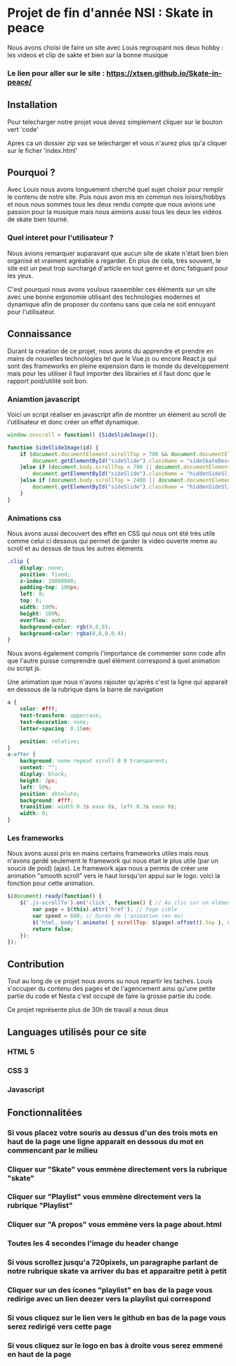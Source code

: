 # Projet de fin d'année NSI : Skate in peace
Nous avons choisi de faire un site avec Louis regroupant nos deux hobby : les videos et clip de sakte et bien sur la bonne musique

### Le lien pour aller sur le site : https://xtsen.github.io/Skate-in-peace/

## Installation

Pour telecharger notre projet vous devez simplement cliquer sur le bouton vert 'code' 

Apres ca un dossier zip vas se telecharger et vous n'aurez plus qu'a cliquer sur le ficher 'index.html' 

## Pourquoi ?

Avec Louis nous avons longuement cherché quel sujet choisir pour remplir le contenu de notre site. Puis nous avon mis en commun nos loisirs/hobbys et nous nous sommes tous les deux rendu compte que nous avions une passion pour la musique mais nous aimions aussi tous les deux les vidéos de skate bien tourné.

### Quel interet pour l'utilisateur ?
Nous avions remarquer auparavant que aucun site de skate n'était bien bien organisé et vraiment agréable a regarder. 
En plus de cela, très souvent, le site est un peut trop surchargé d'article en tout genre et donc fatiguant pour les yeux.

C'est pourquoi nous avons voulous rassembler ces éléments sur un site avec une bonne ergonomie utilisant des technologies modernes et dynamique afin de proposer du contenu sans que cela ne soit ennuyant pour l'utilisateur.

## Connaissance

Durant la création de ce projet, nous avons du apprendre et prendre en mains de nouvelles technologies tel que le Vue.js ou encore React.js qui sont des frameworks en pleine expension dans le monde du developpement mais pour les utiliser il faut importer des librairies et il faut donc que le rapport poid/utilité soit bon.

### Aniamtion javascript
Voici un script réaliser en javascript afin de montrer un élément au scroll de l'utilisateur et donc créer un effet dynamique.
```javascript
window.onscroll = function() {SideSlideImage()};

function SideSlideImage(id) {
    if (document.documentElement.scrollTop > 700 && document.documentElement.scrollTop < 2400) {
        document.getElementById("sideSlide").className = "sideSkateDescription";
    }else if (document.body.scrollTop < 700 || document.documentElement.scrollTop < 700) {
        document.getElementById("sideSlide").className = "hiddenSideSlide";
    }else if (document.body.scrollTop > 2400 || document.documentElement.scrollTop > 2400) {
        document.getElementById("sideSlide").className = "hiddenSideSlide";
    }
}
```
### Animations css

Nous avons aussi decouvert des effet en CSS qui nous ont été très utile comme celui ci dessous qui permet de garder la video ouverte meme au scroll et au dessus de tous les autres éléments

```css
.clip {
    display: none;
    position: fixed;
    z-index: 10000000;
    padding-top: 100px;
    left: 0;
    top: 0;
    width: 100%;
    height: 100%;
    overflow: auto;
    background-color: rgb(0,0,0);
    background-color: rgba(0,0,0,0.4);
}
```
Nous avons également compris l'importance de commenter sonn code afin que l'autre puisse comprendre quel élément correspond à quel animation ou script js.

Une animation que nous n'avons rajouter qu'après c'est la ligne qui apparait en dessous de la rubrique dans la barre de navigation
```css
a {
    color: #fff;
    text-transform: uppercase;
    text-decoration: none;
    letter-spacing: 0.15em;

    position: relative;
}
a:after {    
    background: none repeat scroll 0 0 transparent;
    content: "";
    display: block;
    height: 2px;
    left: 50%;
    position: absolute;
    background: #fff;
    transition: width 0.3s ease 0s, left 0.3s ease 0s;
    width: 0;
}
```

### Les frameworks

Nous avons aussi pris en mains certains frameworks utiles mais nous n'avons gardé seulement le framework qui nous était le plus utile (par un soucis de poid) (ajax).
Le framework ajax nous a permis de créer une animation "smooth scroll" vers le haut lorsqu'on appui sur le logo.
voici la fonction pour cette animation.
```javascript
$(document).ready(function() {
    $('.js-scrollTo').on('click', function() { // Au clic sur un élément
        var page = $(this).attr('href'); // Page cible
        var speed = 600; // Durée de l'animation (en ms)
        $('html, body').animate( { scrollTop: $(page).offset().top }, speed ); // Go
        return false;
    });
});
```

## Contribution
Tout au long de ce projet nous avons su nous repartir les taches. Louis s'occuper du contenu des pages et de l'agencement ainsi qu'une petite partie du code et Nesta c'est occupé de faire la grosse partie du code.

Ce projet représente plus de 30h de travail a nous deux

## Languages utilisés pour ce site

### HTML 5
### CSS 3
### Javascript

## Fonctionnalitées

### Si vous placez votre souris au dessus d'un des trois mots en haut de la page une ligne apparait en dessous du mot en commencant par le milieu
### Cliquer sur "Skate" vous emmène directement vers la rubrique "skate"
### Cliquer sur "Playlist" vous emmène directement vers la rubrique "Playlist"
### Cliquer sur "A propos" vous emmène vers la page about.html
### Toutes les 4 secondes l'image du header change
### Si vous scrollez jusqu'a 720pixels, un paragraphe parlant de notre rubrique skate va arriver du bas et apparaitre petit à petit
### Cliquer sur un des icones "playlist" en bas de la page vous redirige avec un lien deezer vers la playlist qui correspond
### Si vous cliquez sur le lien vers le github en bas de la page vous serez redirigé vers cette page
### Si vous cliquez sur le logo en bas à droite vous serez emmené en haut de la page
